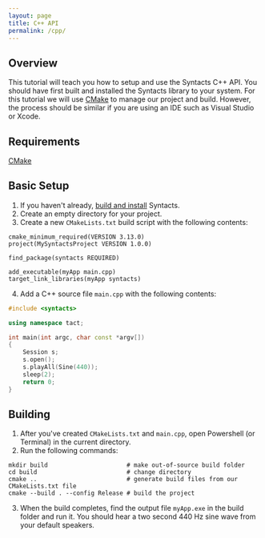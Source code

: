 ```yaml
---
layout: page
title: C++ API
permalink: /cpp/
---
```


## Overview

This tutorial will teach you how to setup and use the Syntacts C++ API. 
You should have first built and installed the Syntacts library to your system. 
For this tutorial we will use [CMake](https://cmake.org/) to manage our project and build. 
However, the process should be similar if you are using an IDE such as Visual Studio or Xcode.

## Requirements

[CMake](https://cmake.org/)

## Basic Setup

1. If you haven't already, [build and install](building.md) Syntacts.
2. Create an empty directory for your project.
3. Create a new `CMakeLists.txt` build script with the following contents:

```
cmake_minimum_required(VERSION 3.13.0)
project(MySyntactsProject VERSION 1.0.0)

find_package(syntacts REQUIRED)

add_executable(myApp main.cpp)
target_link_libraries(myApp syntacts)
```
4. Add a C++ source file `main.cpp` with the following contents:
```cpp
#include <syntacts>

using namespace tact;

int main(int argc, char const *argv[])
{
    Session s;
    s.open();
    s.playAll(Sine(440));
    sleep(2);
    return 0;
}
```

## Building

1. After you've created `CMakeLists.txt` and `main.cpp`, open Powershell (or Terminal) in the current directory.
2. Run the following commands:
```shell
mkdir build                      # make out-of-source build folder
cd build                         # change directory
cmake ..                         # generate build files from our CMakeLists.txt file
cmake --build . --config Release # build the project
```
3. When the build completes, find the output file `myApp.exe` in the build folder and run it. You should hear a two second 440 Hz sine wave from your default speakers.


